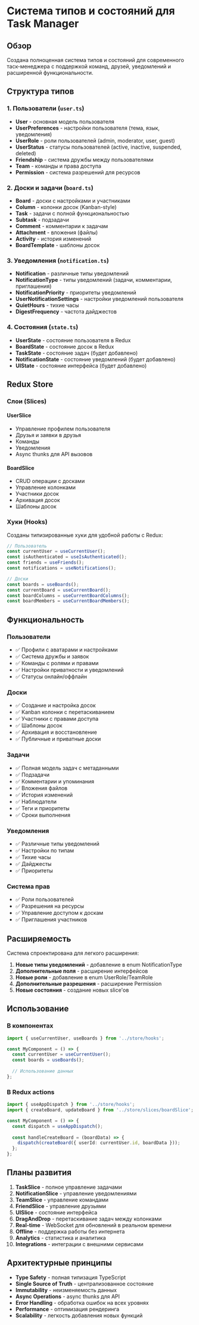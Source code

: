 # Система типов и состояний для Task Manager

## Обзор

Создана полноценная система типов и состояний для современного таск-менеджера с поддержкой команд, друзей, уведомлений и расширенной функциональности.

## Структура типов

### 1. Пользователи (`user.ts`)
- **User** - основная модель пользователя
- **UserPreferences** - настройки пользователя (тема, язык, уведомления)
- **UserRole** - роли пользователей (admin, moderator, user, guest)
- **UserStatus** - статусы пользователей (active, inactive, suspended, deleted)
- **Friendship** - система дружбы между пользователями
- **Team** - команды и права доступа
- **Permission** - система разрешений для ресурсов

### 2. Доски и задачи (`board.ts`)
- **Board** - доски с настройками и участниками
- **Column** - колонки досок (Kanban-style)
- **Task** - задачи с полной функциональностью
- **Subtask** - подзадачи
- **Comment** - комментарии к задачам
- **Attachment** - вложения (файлы)
- **Activity** - история изменений
- **BoardTemplate** - шаблоны досок

### 3. Уведомления (`notification.ts`)
- **Notification** - различные типы уведомлений
- **NotificationType** - типы уведомлений (задачи, комментарии, приглашения)
- **NotificationPriority** - приоритеты уведомлений
- **UserNotificationSettings** - настройки уведомлений пользователя
- **QuietHours** - тихие часы
- **DigestFrequency** - частота дайджестов

### 4. Состояния (`state.ts`)
- **UserState** - состояние пользователя в Redux
- **BoardState** - состояние досок в Redux
- **TaskState** - состояние задач (будет добавлено)
- **NotificationState** - состояние уведомлений (будет добавлено)
- **UIState** - состояние интерфейса (будет добавлено)

## Redux Store

### Слои (Slices)

#### UserSlice
- Управление профилем пользователя
- Друзья и заявки в друзья
- Команды
- Уведомления
- Async thunks для API вызовов

#### BoardSlice
- CRUD операции с досками
- Управление колонками
- Участники досок
- Архивация досок
- Шаблоны досок

### Хуки (Hooks)

Созданы типизированные хуки для удобной работы с Redux:

```typescript
// Пользователь
const currentUser = useCurrentUser();
const isAuthenticated = useIsAuthenticated();
const friends = useFriends();
const notifications = useNotifications();

// Доски
const boards = useBoards();
const currentBoard = useCurrentBoard();
const boardColumns = useCurrentBoardColumns();
const boardMembers = useCurrentBoardMembers();
```

## Функциональность

### Пользователи
- ✅ Профили с аватарами и настройками
- ✅ Система дружбы и заявок
- ✅ Команды с ролями и правами
- ✅ Настройки приватности и уведомлений
- ✅ Статусы онлайн/оффлайн

### Доски
- ✅ Создание и настройка досок
- ✅ Kanban колонки с перетаскиванием
- ✅ Участники с правами доступа
- ✅ Шаблоны досок
- ✅ Архивация и восстановление
- ✅ Публичные и приватные доски

### Задачи
- ✅ Полная модель задач с метаданными
- ✅ Подзадачи
- ✅ Комментарии и упоминания
- ✅ Вложения файлов
- ✅ История изменений
- ✅ Наблюдатели
- ✅ Теги и приоритеты
- ✅ Сроки выполнения

### Уведомления
- ✅ Различные типы уведомлений
- ✅ Настройки по типам
- ✅ Тихие часы
- ✅ Дайджесты
- ✅ Приоритеты

### Система прав
- ✅ Роли пользователей
- ✅ Разрешения на ресурсы
- ✅ Управление доступом к доскам
- ✅ Приглашения участников

## Расширяемость

Система спроектирована для легкого расширения:

1. **Новые типы уведомлений** - добавление в enum NotificationType
2. **Дополнительные поля** - расширение интерфейсов
3. **Новые роли** - добавление в enum UserRole/TeamRole
4. **Дополнительные разрешения** - расширение Permission
5. **Новые состояния** - создание новых slice'ов

## Использование

### В компонентах

```typescript
import { useCurrentUser, useBoards } from '../store/hooks';

const MyComponent = () => {
  const currentUser = useCurrentUser();
  const boards = useBoards();
  
  // Использование данных
};
```

### В Redux actions

```typescript
import { useAppDispatch } from '../store/hooks';
import { createBoard, updateBoard } from '../store/slices/boardSlice';

const MyComponent = () => {
  const dispatch = useAppDispatch();
  
  const handleCreateBoard = (boardData) => {
    dispatch(createBoard({ userId: currentUser.id, boardData }));
  };
};
```

## Планы развития

1. **TaskSlice** - полное управление задачами
2. **NotificationSlice** - управление уведомлениями
3. **TeamSlice** - управление командами
4. **FriendSlice** - управление друзьями
5. **UISlice** - состояние интерфейса
6. **DragAndDrop** - перетаскивание задач между колонками
7. **Real-time** - WebSocket для обновлений в реальном времени
8. **Offline** - поддержка работы без интернета
9. **Analytics** - статистика и аналитика
10. **Integrations** - интеграции с внешними сервисами

## Архитектурные принципы

- **Type Safety** - полная типизация TypeScript
- **Single Source of Truth** - централизованное состояние
- **Immutability** - неизменяемость данных
- **Async Operations** - async thunks для API
- **Error Handling** - обработка ошибок на всех уровнях
- **Performance** - оптимизация рендеринга
- **Scalability** - легкость добавления новых функций
